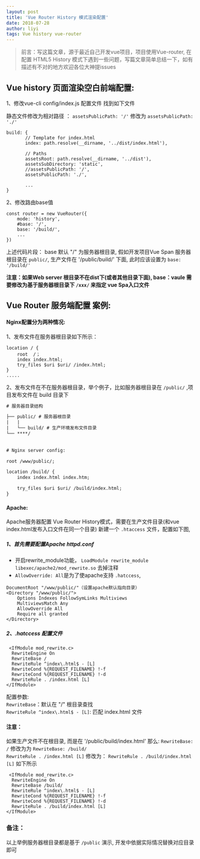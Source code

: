```yaml
---
layout: post
title: 'Vue Router History 模式渲染配置'
date: 2018-07-28
author: liyi
tags: Vue history vue-router
---
```



>前言：写这篇文章，源于最近自己开发vue项目，项目使用Vue-router, 在配置 HTML5 History 模式下遇到一些问题，写篇文章简单总结一下，如有描述有不对的地方欢迎各位大神提issues 


## Vue history 页面渲染空白前端配置:

1、修改vue-cli config/index.js 配置文件 找到如下文件

静态文件修改为相对路径 ： `assetsPublicPath: '/'` 修改为 `assetsPublicPath: './'` 
 ```code
 build: {
        // Template for index.html
        index: path.resolve(__dirname, '../dist/index.html'),

        // Paths
        assetsRoot: path.resolve(__dirname, '../dist'),
        assetsSubDirectory: 'static',
        //assetsPublicPath: '/',
        assetsPublicPath: './',
        
        ...
}
 ```

2、修改路由base值

```code
const router = new VueRouter({
    mode: 'history',
    #base: '/',    
    base: '/build/',   
    ...
})
```
上述代码片段： base 默认 "/" 为服务器根目录,  假如开发项目Vue Span 服务器根目录在  `public/`, 生产文件在 '/public/build/' 下面, 
此时应该设置为 `base: '/build/' `

**注意：如果Web server 根目录不在dist下(或者其他目录下面), base：vaule 需要修改为基于服务器根目录下  `/xxx/` 来指定 vue Spa入口文件**


## Vue Router 服务端配置 案例:

#### Nginx配置分为两种情况:

1、发布文件在服务器根目录如下所示：
``` code
location / {
    root  /；
    index index.html;
    try_files $uri $uri/ /index.html;
}
.....
``` 

2、发布文件在不在服务器根目录，举个例子，比如服务器根目录在 `/public/` ,项目发布文件在 build 目录下

```	html
# 服务器目录结构

├── public/ # 服务器根目录
|   |
|   └── build/ # 生产环境发布文件目录
└── ****/ 
    
    
# Nginx server config:

root /www/public/;

location /build/ {
    index index.html index.htm;

    try_files $uri $uri/ /build/index.html;
}
```

#### Apache:
Apache服务器配置 Vue Router History模式，需要在生产文件目录(和vue index.html发布入口文件在同一个目录) 新建一个 `.htaccess` 文件，配置如下图,

##### 1、首先需要配置Apache httpd.conf 
* 开启rewrite_module功能， `LoadModule rewrite_module libexec/apache2/mod_rewrite.so` 去掉注释
* `AllowOverride: All`是为了使apache支持 `.hatccess`,

```code
DocumentRoot "/www/public/"（设置apache默认指向目录）
<Directory "/www/public/">
    Options Indexes FollowSymLinks Multiviews
    MultiviewsMatch Any
    AllowOverride All
    Require all granted
</Directory>
```

##### 2、**.hatccess 配置文件**

```code
 <IfModule mod_rewrite.c>
  RewriteEngine On
  RewriteBase /
  RewriteRule ^index\.html$ - [L]
  RewriteCond %{REQUEST_FILENAME} !-f
  RewriteCond %{REQUEST_FILENAME} !-d
  RewriteRule . /index.html [L]
</IfModule>
```

配置参数:  
`RewriteBase`：默认在 "/" 根目录查找  
`RewriteRule ^index\.html$ - [L]`: 匹配 index.html 文件

#### 注意：
如果生产文件不在根目录, 而是在 '/public/build/index.html' 那么:
`RewriteBase: /` 修改为为 `RewriteBase: /build/`  
`RewriteRule . /index.html [L]` 修改为： `RewriteRule . /build/index.html [L]` 如下所示

```code
 <IfModule mod_rewrite.c>
  RewriteEngine On
  RewriteBase /build/
  RewriteRule ^index\.html$ - [L]
  RewriteCond %{REQUEST_FILENAME} !-f
  RewriteCond %{REQUEST_FILENAME} !-d
  RewriteRule . /build/index.html [L]
</IfModule>
```


### 备注：
以上举例服务器根目录都是基于 `/public` 演示, 开发中依据实际情况替换对应目录即可





















